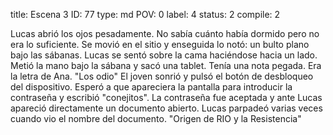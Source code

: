 title:          Escena 3
ID:             77
type:           md
POV:            0
label:          4
status:         2
compile:        2


Lucas abrió los ojos pesadamente. No sabía cuánto había dormido pero no era lo suficiente.
Se movió en el sitio y enseguida lo notó: un bulto plano bajo las sábanas. Lucas se sentó sobre la cama haciéndose hacia un lado. Metió la mano bajo la sábana y sacó una tablet.
Tenía una nota pegada. Era la letra de Ana.
"Los odio"
El joven sonrió y pulsó el botón de desbloqueo del dispositivo. Esperó a que apareciera  la pantalla para introducir la contraseña y escribió "conejitos".
La contraseña fue aceptada y ante Lucas apareció directamente un documento abierto. Lucas parpadeó varias veces cuando vio el nombre del documento.
"Origen de RIO y la Resistencia"